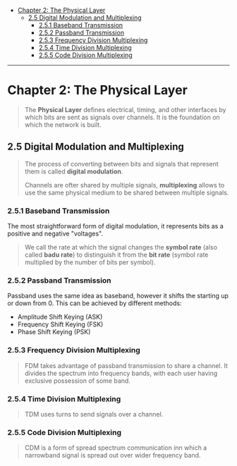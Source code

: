 - [Chapter 2: The Physical Layer](#chapter-2-the-physical-layer)
  - [2.5 Digital Modulation and Multiplexing](#25-digital-modulation-and-multiplexing)
    - [2.5.1 Baseband Transmission](#251-baseband-transmission)
    - [2.5.2 Passband Transmission](#252-passband-transmission)
    - [2.5.3 Frequency Division Multiplexing](#253-frequency-division-multiplexing)
    - [2.5.4 Time Division Multiplexing](#254-time-division-multiplexing)
    - [2.5.5 Code Division Multiplexing](#255-code-division-multiplexing)

---
# Chapter 2: The Physical Layer

> The **Physical Layer** defines electrical, timing, and other interfaces by which bits are sent as signals over channels. It is the foundation on which the network is built.

## 2.5 Digital Modulation and Multiplexing

> The process of converting between bits and signals that represent them is called **digital modulation**.
> 
> Channels are ofter shared by multiple signals, **multiplexing** allows to use the same physical medium to be shared between multiple signals.

### 2.5.1 Baseband Transmission

The most straightforward form of digital modulation, it represents bits as a positive and negative "voltages".

> We call the rate at which the signal changes the **symbol rate** (also called **badu rate**) to distinguish it from the **bit rate** (symbol rate multiplied by the number of bits per symbol).

### 2.5.2 Passband Transmission

Passband uses the same idea as baseband, however it shifts the starting up or down from 0. This can be achieved by different methods:

  - Amplitude Shift Keying (ASK)
  - Frequency Shift Keying (FSK)
  - Phase Shift Keying (PSK)


### 2.5.3 Frequency Division Multiplexing

> FDM takes advantage of passband transmission to share a channel. It divides the spectrum into frequency bands, with each user having exclusive possession of some band.

### 2.5.4 Time Division Multiplexing

> TDM uses turns to send signals over a channel.

### 2.5.5 Code Division Multiplexing

> CDM is a form of spread spectrum communication inn which a narrowband signal is spread out over wider frequency band.